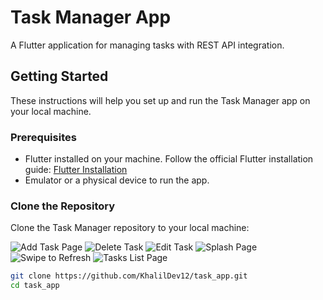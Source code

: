 # Task Manager App

A Flutter application for managing tasks with REST API integration.

## Getting Started

These instructions will help you set up and run the Task Manager app on your local machine.

### Prerequisites

- Flutter installed on your machine. Follow the official Flutter installation guide: [Flutter Installation](https://flutter.dev/docs/get-started/install)
- Emulator or a physical device to run the app.

### Clone the Repository

Clone the Task Manager repository to your local machine:


![Add Task Page](images/add_task.jpg)
![Delete Task](images/delete_task.jpg)
![Edit Task](images/edit_task.jpg)
![Splash Page](images/splash_page.jpg)
![Swipe to Refresh](images/swipe_to_refresh.jpg)
![Tasks List Page](images/tasksList_page.jpg)


```bash
git clone https://github.com/KhalilDev12/task_app.git
cd task_app

